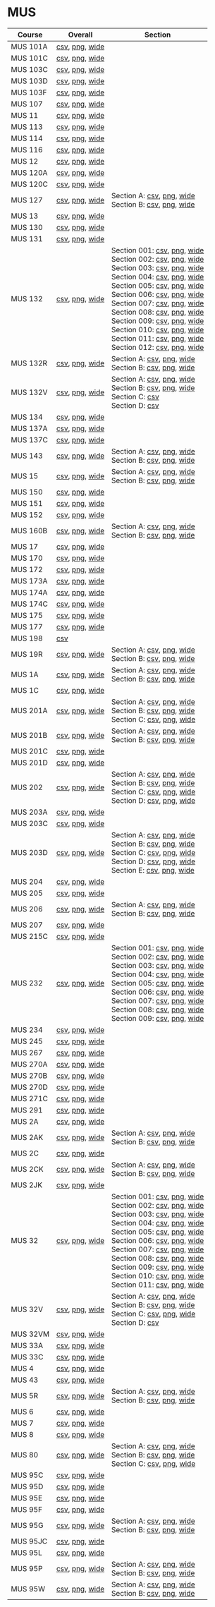 # MUS

| Course | Overall | Section |
| ------ | ------- | ------- |
| MUS 101A | [csv](https://github.com/UCSD-Historical-Enrollment-Data/2024Fall/blob/main/overall/MUS%20101A.csv), [png](https://raw.githubusercontent.com/UCSD-Historical-Enrollment-Data/2024Fall/main/plot_overall/MUS%20101A.png), [wide](https://raw.githubusercontent.com/UCSD-Historical-Enrollment-Data/2024Fall/main/plot_overall_wide/MUS%20101A.png) |  |
| MUS 101C | [csv](https://github.com/UCSD-Historical-Enrollment-Data/2024Fall/blob/main/overall/MUS%20101C.csv), [png](https://raw.githubusercontent.com/UCSD-Historical-Enrollment-Data/2024Fall/main/plot_overall/MUS%20101C.png), [wide](https://raw.githubusercontent.com/UCSD-Historical-Enrollment-Data/2024Fall/main/plot_overall_wide/MUS%20101C.png) |  |
| MUS 103C | [csv](https://github.com/UCSD-Historical-Enrollment-Data/2024Fall/blob/main/overall/MUS%20103C.csv), [png](https://raw.githubusercontent.com/UCSD-Historical-Enrollment-Data/2024Fall/main/plot_overall/MUS%20103C.png), [wide](https://raw.githubusercontent.com/UCSD-Historical-Enrollment-Data/2024Fall/main/plot_overall_wide/MUS%20103C.png) |  |
| MUS 103D | [csv](https://github.com/UCSD-Historical-Enrollment-Data/2024Fall/blob/main/overall/MUS%20103D.csv), [png](https://raw.githubusercontent.com/UCSD-Historical-Enrollment-Data/2024Fall/main/plot_overall/MUS%20103D.png), [wide](https://raw.githubusercontent.com/UCSD-Historical-Enrollment-Data/2024Fall/main/plot_overall_wide/MUS%20103D.png) |  |
| MUS 103F | [csv](https://github.com/UCSD-Historical-Enrollment-Data/2024Fall/blob/main/overall/MUS%20103F.csv), [png](https://raw.githubusercontent.com/UCSD-Historical-Enrollment-Data/2024Fall/main/plot_overall/MUS%20103F.png), [wide](https://raw.githubusercontent.com/UCSD-Historical-Enrollment-Data/2024Fall/main/plot_overall_wide/MUS%20103F.png) |  |
| MUS 107 | [csv](https://github.com/UCSD-Historical-Enrollment-Data/2024Fall/blob/main/overall/MUS%20107.csv), [png](https://raw.githubusercontent.com/UCSD-Historical-Enrollment-Data/2024Fall/main/plot_overall/MUS%20107.png), [wide](https://raw.githubusercontent.com/UCSD-Historical-Enrollment-Data/2024Fall/main/plot_overall_wide/MUS%20107.png) |  |
| MUS 11 | [csv](https://github.com/UCSD-Historical-Enrollment-Data/2024Fall/blob/main/overall/MUS%2011.csv), [png](https://raw.githubusercontent.com/UCSD-Historical-Enrollment-Data/2024Fall/main/plot_overall/MUS%2011.png), [wide](https://raw.githubusercontent.com/UCSD-Historical-Enrollment-Data/2024Fall/main/plot_overall_wide/MUS%2011.png) |  |
| MUS 113 | [csv](https://github.com/UCSD-Historical-Enrollment-Data/2024Fall/blob/main/overall/MUS%20113.csv), [png](https://raw.githubusercontent.com/UCSD-Historical-Enrollment-Data/2024Fall/main/plot_overall/MUS%20113.png), [wide](https://raw.githubusercontent.com/UCSD-Historical-Enrollment-Data/2024Fall/main/plot_overall_wide/MUS%20113.png) |  |
| MUS 114 | [csv](https://github.com/UCSD-Historical-Enrollment-Data/2024Fall/blob/main/overall/MUS%20114.csv), [png](https://raw.githubusercontent.com/UCSD-Historical-Enrollment-Data/2024Fall/main/plot_overall/MUS%20114.png), [wide](https://raw.githubusercontent.com/UCSD-Historical-Enrollment-Data/2024Fall/main/plot_overall_wide/MUS%20114.png) |  |
| MUS 116 | [csv](https://github.com/UCSD-Historical-Enrollment-Data/2024Fall/blob/main/overall/MUS%20116.csv), [png](https://raw.githubusercontent.com/UCSD-Historical-Enrollment-Data/2024Fall/main/plot_overall/MUS%20116.png), [wide](https://raw.githubusercontent.com/UCSD-Historical-Enrollment-Data/2024Fall/main/plot_overall_wide/MUS%20116.png) |  |
| MUS 12 | [csv](https://github.com/UCSD-Historical-Enrollment-Data/2024Fall/blob/main/overall/MUS%2012.csv), [png](https://raw.githubusercontent.com/UCSD-Historical-Enrollment-Data/2024Fall/main/plot_overall/MUS%2012.png), [wide](https://raw.githubusercontent.com/UCSD-Historical-Enrollment-Data/2024Fall/main/plot_overall_wide/MUS%2012.png) |  |
| MUS 120A | [csv](https://github.com/UCSD-Historical-Enrollment-Data/2024Fall/blob/main/overall/MUS%20120A.csv), [png](https://raw.githubusercontent.com/UCSD-Historical-Enrollment-Data/2024Fall/main/plot_overall/MUS%20120A.png), [wide](https://raw.githubusercontent.com/UCSD-Historical-Enrollment-Data/2024Fall/main/plot_overall_wide/MUS%20120A.png) |  |
| MUS 120C | [csv](https://github.com/UCSD-Historical-Enrollment-Data/2024Fall/blob/main/overall/MUS%20120C.csv), [png](https://raw.githubusercontent.com/UCSD-Historical-Enrollment-Data/2024Fall/main/plot_overall/MUS%20120C.png), [wide](https://raw.githubusercontent.com/UCSD-Historical-Enrollment-Data/2024Fall/main/plot_overall_wide/MUS%20120C.png) |  |
| MUS 127 | [csv](https://github.com/UCSD-Historical-Enrollment-Data/2024Fall/blob/main/overall/MUS%20127.csv), [png](https://raw.githubusercontent.com/UCSD-Historical-Enrollment-Data/2024Fall/main/plot_overall/MUS%20127.png), [wide](https://raw.githubusercontent.com/UCSD-Historical-Enrollment-Data/2024Fall/main/plot_overall_wide/MUS%20127.png) | Section A: [csv](https://github.com/UCSD-Historical-Enrollment-Data/2024Fall/blob/main/section/MUS%20127_A.csv), [png](https://raw.githubusercontent.com/UCSD-Historical-Enrollment-Data/2024Fall/main/plot_section/MUS%20127_A.png), [wide](https://raw.githubusercontent.com/UCSD-Historical-Enrollment-Data/2024Fall/main/plot_section_wide/MUS%20127_A.png)<br>Section B: [csv](https://github.com/UCSD-Historical-Enrollment-Data/2024Fall/blob/main/section/MUS%20127_B.csv), [png](https://raw.githubusercontent.com/UCSD-Historical-Enrollment-Data/2024Fall/main/plot_section/MUS%20127_B.png), [wide](https://raw.githubusercontent.com/UCSD-Historical-Enrollment-Data/2024Fall/main/plot_section_wide/MUS%20127_B.png) |
| MUS 13 | [csv](https://github.com/UCSD-Historical-Enrollment-Data/2024Fall/blob/main/overall/MUS%2013.csv), [png](https://raw.githubusercontent.com/UCSD-Historical-Enrollment-Data/2024Fall/main/plot_overall/MUS%2013.png), [wide](https://raw.githubusercontent.com/UCSD-Historical-Enrollment-Data/2024Fall/main/plot_overall_wide/MUS%2013.png) |  |
| MUS 130 | [csv](https://github.com/UCSD-Historical-Enrollment-Data/2024Fall/blob/main/overall/MUS%20130.csv), [png](https://raw.githubusercontent.com/UCSD-Historical-Enrollment-Data/2024Fall/main/plot_overall/MUS%20130.png), [wide](https://raw.githubusercontent.com/UCSD-Historical-Enrollment-Data/2024Fall/main/plot_overall_wide/MUS%20130.png) |  |
| MUS 131 | [csv](https://github.com/UCSD-Historical-Enrollment-Data/2024Fall/blob/main/overall/MUS%20131.csv), [png](https://raw.githubusercontent.com/UCSD-Historical-Enrollment-Data/2024Fall/main/plot_overall/MUS%20131.png), [wide](https://raw.githubusercontent.com/UCSD-Historical-Enrollment-Data/2024Fall/main/plot_overall_wide/MUS%20131.png) |  |
| MUS 132 | [csv](https://github.com/UCSD-Historical-Enrollment-Data/2024Fall/blob/main/overall/MUS%20132.csv), [png](https://raw.githubusercontent.com/UCSD-Historical-Enrollment-Data/2024Fall/main/plot_overall/MUS%20132.png), [wide](https://raw.githubusercontent.com/UCSD-Historical-Enrollment-Data/2024Fall/main/plot_overall_wide/MUS%20132.png) | Section 001: [csv](https://github.com/UCSD-Historical-Enrollment-Data/2024Fall/blob/main/section/MUS%20132_001.csv), [png](https://raw.githubusercontent.com/UCSD-Historical-Enrollment-Data/2024Fall/main/plot_section/MUS%20132_001.png), [wide](https://raw.githubusercontent.com/UCSD-Historical-Enrollment-Data/2024Fall/main/plot_section_wide/MUS%20132_001.png)<br>Section 002: [csv](https://github.com/UCSD-Historical-Enrollment-Data/2024Fall/blob/main/section/MUS%20132_002.csv), [png](https://raw.githubusercontent.com/UCSD-Historical-Enrollment-Data/2024Fall/main/plot_section/MUS%20132_002.png), [wide](https://raw.githubusercontent.com/UCSD-Historical-Enrollment-Data/2024Fall/main/plot_section_wide/MUS%20132_002.png)<br>Section 003: [csv](https://github.com/UCSD-Historical-Enrollment-Data/2024Fall/blob/main/section/MUS%20132_003.csv), [png](https://raw.githubusercontent.com/UCSD-Historical-Enrollment-Data/2024Fall/main/plot_section/MUS%20132_003.png), [wide](https://raw.githubusercontent.com/UCSD-Historical-Enrollment-Data/2024Fall/main/plot_section_wide/MUS%20132_003.png)<br>Section 004: [csv](https://github.com/UCSD-Historical-Enrollment-Data/2024Fall/blob/main/section/MUS%20132_004.csv), [png](https://raw.githubusercontent.com/UCSD-Historical-Enrollment-Data/2024Fall/main/plot_section/MUS%20132_004.png), [wide](https://raw.githubusercontent.com/UCSD-Historical-Enrollment-Data/2024Fall/main/plot_section_wide/MUS%20132_004.png)<br>Section 005: [csv](https://github.com/UCSD-Historical-Enrollment-Data/2024Fall/blob/main/section/MUS%20132_005.csv), [png](https://raw.githubusercontent.com/UCSD-Historical-Enrollment-Data/2024Fall/main/plot_section/MUS%20132_005.png), [wide](https://raw.githubusercontent.com/UCSD-Historical-Enrollment-Data/2024Fall/main/plot_section_wide/MUS%20132_005.png)<br>Section 006: [csv](https://github.com/UCSD-Historical-Enrollment-Data/2024Fall/blob/main/section/MUS%20132_006.csv), [png](https://raw.githubusercontent.com/UCSD-Historical-Enrollment-Data/2024Fall/main/plot_section/MUS%20132_006.png), [wide](https://raw.githubusercontent.com/UCSD-Historical-Enrollment-Data/2024Fall/main/plot_section_wide/MUS%20132_006.png)<br>Section 007: [csv](https://github.com/UCSD-Historical-Enrollment-Data/2024Fall/blob/main/section/MUS%20132_007.csv), [png](https://raw.githubusercontent.com/UCSD-Historical-Enrollment-Data/2024Fall/main/plot_section/MUS%20132_007.png), [wide](https://raw.githubusercontent.com/UCSD-Historical-Enrollment-Data/2024Fall/main/plot_section_wide/MUS%20132_007.png)<br>Section 008: [csv](https://github.com/UCSD-Historical-Enrollment-Data/2024Fall/blob/main/section/MUS%20132_008.csv), [png](https://raw.githubusercontent.com/UCSD-Historical-Enrollment-Data/2024Fall/main/plot_section/MUS%20132_008.png), [wide](https://raw.githubusercontent.com/UCSD-Historical-Enrollment-Data/2024Fall/main/plot_section_wide/MUS%20132_008.png)<br>Section 009: [csv](https://github.com/UCSD-Historical-Enrollment-Data/2024Fall/blob/main/section/MUS%20132_009.csv), [png](https://raw.githubusercontent.com/UCSD-Historical-Enrollment-Data/2024Fall/main/plot_section/MUS%20132_009.png), [wide](https://raw.githubusercontent.com/UCSD-Historical-Enrollment-Data/2024Fall/main/plot_section_wide/MUS%20132_009.png)<br>Section 010: [csv](https://github.com/UCSD-Historical-Enrollment-Data/2024Fall/blob/main/section/MUS%20132_010.csv), [png](https://raw.githubusercontent.com/UCSD-Historical-Enrollment-Data/2024Fall/main/plot_section/MUS%20132_010.png), [wide](https://raw.githubusercontent.com/UCSD-Historical-Enrollment-Data/2024Fall/main/plot_section_wide/MUS%20132_010.png)<br>Section 011: [csv](https://github.com/UCSD-Historical-Enrollment-Data/2024Fall/blob/main/section/MUS%20132_011.csv), [png](https://raw.githubusercontent.com/UCSD-Historical-Enrollment-Data/2024Fall/main/plot_section/MUS%20132_011.png), [wide](https://raw.githubusercontent.com/UCSD-Historical-Enrollment-Data/2024Fall/main/plot_section_wide/MUS%20132_011.png)<br>Section 012: [csv](https://github.com/UCSD-Historical-Enrollment-Data/2024Fall/blob/main/section/MUS%20132_012.csv), [png](https://raw.githubusercontent.com/UCSD-Historical-Enrollment-Data/2024Fall/main/plot_section/MUS%20132_012.png), [wide](https://raw.githubusercontent.com/UCSD-Historical-Enrollment-Data/2024Fall/main/plot_section_wide/MUS%20132_012.png) |
| MUS 132R | [csv](https://github.com/UCSD-Historical-Enrollment-Data/2024Fall/blob/main/overall/MUS%20132R.csv), [png](https://raw.githubusercontent.com/UCSD-Historical-Enrollment-Data/2024Fall/main/plot_overall/MUS%20132R.png), [wide](https://raw.githubusercontent.com/UCSD-Historical-Enrollment-Data/2024Fall/main/plot_overall_wide/MUS%20132R.png) | Section A: [csv](https://github.com/UCSD-Historical-Enrollment-Data/2024Fall/blob/main/section/MUS%20132R_A.csv), [png](https://raw.githubusercontent.com/UCSD-Historical-Enrollment-Data/2024Fall/main/plot_section/MUS%20132R_A.png), [wide](https://raw.githubusercontent.com/UCSD-Historical-Enrollment-Data/2024Fall/main/plot_section_wide/MUS%20132R_A.png)<br>Section B: [csv](https://github.com/UCSD-Historical-Enrollment-Data/2024Fall/blob/main/section/MUS%20132R_B.csv), [png](https://raw.githubusercontent.com/UCSD-Historical-Enrollment-Data/2024Fall/main/plot_section/MUS%20132R_B.png), [wide](https://raw.githubusercontent.com/UCSD-Historical-Enrollment-Data/2024Fall/main/plot_section_wide/MUS%20132R_B.png) |
| MUS 132V | [csv](https://github.com/UCSD-Historical-Enrollment-Data/2024Fall/blob/main/overall/MUS%20132V.csv), [png](https://raw.githubusercontent.com/UCSD-Historical-Enrollment-Data/2024Fall/main/plot_overall/MUS%20132V.png), [wide](https://raw.githubusercontent.com/UCSD-Historical-Enrollment-Data/2024Fall/main/plot_overall_wide/MUS%20132V.png) | Section A: [csv](https://github.com/UCSD-Historical-Enrollment-Data/2024Fall/blob/main/section/MUS%20132V_A.csv), [png](https://raw.githubusercontent.com/UCSD-Historical-Enrollment-Data/2024Fall/main/plot_section/MUS%20132V_A.png), [wide](https://raw.githubusercontent.com/UCSD-Historical-Enrollment-Data/2024Fall/main/plot_section_wide/MUS%20132V_A.png)<br>Section B: [csv](https://github.com/UCSD-Historical-Enrollment-Data/2024Fall/blob/main/section/MUS%20132V_B.csv), [png](https://raw.githubusercontent.com/UCSD-Historical-Enrollment-Data/2024Fall/main/plot_section/MUS%20132V_B.png), [wide](https://raw.githubusercontent.com/UCSD-Historical-Enrollment-Data/2024Fall/main/plot_section_wide/MUS%20132V_B.png)<br>Section C: [csv](https://github.com/UCSD-Historical-Enrollment-Data/2024Fall/blob/main/section/MUS%20132V_C.csv)<br>Section D: [csv](https://github.com/UCSD-Historical-Enrollment-Data/2024Fall/blob/main/section/MUS%20132V_D.csv) |
| MUS 134 | [csv](https://github.com/UCSD-Historical-Enrollment-Data/2024Fall/blob/main/overall/MUS%20134.csv), [png](https://raw.githubusercontent.com/UCSD-Historical-Enrollment-Data/2024Fall/main/plot_overall/MUS%20134.png), [wide](https://raw.githubusercontent.com/UCSD-Historical-Enrollment-Data/2024Fall/main/plot_overall_wide/MUS%20134.png) |  |
| MUS 137A | [csv](https://github.com/UCSD-Historical-Enrollment-Data/2024Fall/blob/main/overall/MUS%20137A.csv), [png](https://raw.githubusercontent.com/UCSD-Historical-Enrollment-Data/2024Fall/main/plot_overall/MUS%20137A.png), [wide](https://raw.githubusercontent.com/UCSD-Historical-Enrollment-Data/2024Fall/main/plot_overall_wide/MUS%20137A.png) |  |
| MUS 137C | [csv](https://github.com/UCSD-Historical-Enrollment-Data/2024Fall/blob/main/overall/MUS%20137C.csv), [png](https://raw.githubusercontent.com/UCSD-Historical-Enrollment-Data/2024Fall/main/plot_overall/MUS%20137C.png), [wide](https://raw.githubusercontent.com/UCSD-Historical-Enrollment-Data/2024Fall/main/plot_overall_wide/MUS%20137C.png) |  |
| MUS 143 | [csv](https://github.com/UCSD-Historical-Enrollment-Data/2024Fall/blob/main/overall/MUS%20143.csv), [png](https://raw.githubusercontent.com/UCSD-Historical-Enrollment-Data/2024Fall/main/plot_overall/MUS%20143.png), [wide](https://raw.githubusercontent.com/UCSD-Historical-Enrollment-Data/2024Fall/main/plot_overall_wide/MUS%20143.png) | Section A: [csv](https://github.com/UCSD-Historical-Enrollment-Data/2024Fall/blob/main/section/MUS%20143_A.csv), [png](https://raw.githubusercontent.com/UCSD-Historical-Enrollment-Data/2024Fall/main/plot_section/MUS%20143_A.png), [wide](https://raw.githubusercontent.com/UCSD-Historical-Enrollment-Data/2024Fall/main/plot_section_wide/MUS%20143_A.png)<br>Section B: [csv](https://github.com/UCSD-Historical-Enrollment-Data/2024Fall/blob/main/section/MUS%20143_B.csv), [png](https://raw.githubusercontent.com/UCSD-Historical-Enrollment-Data/2024Fall/main/plot_section/MUS%20143_B.png), [wide](https://raw.githubusercontent.com/UCSD-Historical-Enrollment-Data/2024Fall/main/plot_section_wide/MUS%20143_B.png) |
| MUS 15 | [csv](https://github.com/UCSD-Historical-Enrollment-Data/2024Fall/blob/main/overall/MUS%2015.csv), [png](https://raw.githubusercontent.com/UCSD-Historical-Enrollment-Data/2024Fall/main/plot_overall/MUS%2015.png), [wide](https://raw.githubusercontent.com/UCSD-Historical-Enrollment-Data/2024Fall/main/plot_overall_wide/MUS%2015.png) | Section A: [csv](https://github.com/UCSD-Historical-Enrollment-Data/2024Fall/blob/main/section/MUS%2015_A.csv), [png](https://raw.githubusercontent.com/UCSD-Historical-Enrollment-Data/2024Fall/main/plot_section/MUS%2015_A.png), [wide](https://raw.githubusercontent.com/UCSD-Historical-Enrollment-Data/2024Fall/main/plot_section_wide/MUS%2015_A.png)<br>Section B: [csv](https://github.com/UCSD-Historical-Enrollment-Data/2024Fall/blob/main/section/MUS%2015_B.csv), [png](https://raw.githubusercontent.com/UCSD-Historical-Enrollment-Data/2024Fall/main/plot_section/MUS%2015_B.png), [wide](https://raw.githubusercontent.com/UCSD-Historical-Enrollment-Data/2024Fall/main/plot_section_wide/MUS%2015_B.png) |
| MUS 150 | [csv](https://github.com/UCSD-Historical-Enrollment-Data/2024Fall/blob/main/overall/MUS%20150.csv), [png](https://raw.githubusercontent.com/UCSD-Historical-Enrollment-Data/2024Fall/main/plot_overall/MUS%20150.png), [wide](https://raw.githubusercontent.com/UCSD-Historical-Enrollment-Data/2024Fall/main/plot_overall_wide/MUS%20150.png) |  |
| MUS 151 | [csv](https://github.com/UCSD-Historical-Enrollment-Data/2024Fall/blob/main/overall/MUS%20151.csv), [png](https://raw.githubusercontent.com/UCSD-Historical-Enrollment-Data/2024Fall/main/plot_overall/MUS%20151.png), [wide](https://raw.githubusercontent.com/UCSD-Historical-Enrollment-Data/2024Fall/main/plot_overall_wide/MUS%20151.png) |  |
| MUS 152 | [csv](https://github.com/UCSD-Historical-Enrollment-Data/2024Fall/blob/main/overall/MUS%20152.csv), [png](https://raw.githubusercontent.com/UCSD-Historical-Enrollment-Data/2024Fall/main/plot_overall/MUS%20152.png), [wide](https://raw.githubusercontent.com/UCSD-Historical-Enrollment-Data/2024Fall/main/plot_overall_wide/MUS%20152.png) |  |
| MUS 160B | [csv](https://github.com/UCSD-Historical-Enrollment-Data/2024Fall/blob/main/overall/MUS%20160B.csv), [png](https://raw.githubusercontent.com/UCSD-Historical-Enrollment-Data/2024Fall/main/plot_overall/MUS%20160B.png), [wide](https://raw.githubusercontent.com/UCSD-Historical-Enrollment-Data/2024Fall/main/plot_overall_wide/MUS%20160B.png) | Section A: [csv](https://github.com/UCSD-Historical-Enrollment-Data/2024Fall/blob/main/section/MUS%20160B_A.csv), [png](https://raw.githubusercontent.com/UCSD-Historical-Enrollment-Data/2024Fall/main/plot_section/MUS%20160B_A.png), [wide](https://raw.githubusercontent.com/UCSD-Historical-Enrollment-Data/2024Fall/main/plot_section_wide/MUS%20160B_A.png)<br>Section B: [csv](https://github.com/UCSD-Historical-Enrollment-Data/2024Fall/blob/main/section/MUS%20160B_B.csv), [png](https://raw.githubusercontent.com/UCSD-Historical-Enrollment-Data/2024Fall/main/plot_section/MUS%20160B_B.png), [wide](https://raw.githubusercontent.com/UCSD-Historical-Enrollment-Data/2024Fall/main/plot_section_wide/MUS%20160B_B.png) |
| MUS 17 | [csv](https://github.com/UCSD-Historical-Enrollment-Data/2024Fall/blob/main/overall/MUS%2017.csv), [png](https://raw.githubusercontent.com/UCSD-Historical-Enrollment-Data/2024Fall/main/plot_overall/MUS%2017.png), [wide](https://raw.githubusercontent.com/UCSD-Historical-Enrollment-Data/2024Fall/main/plot_overall_wide/MUS%2017.png) |  |
| MUS 170 | [csv](https://github.com/UCSD-Historical-Enrollment-Data/2024Fall/blob/main/overall/MUS%20170.csv), [png](https://raw.githubusercontent.com/UCSD-Historical-Enrollment-Data/2024Fall/main/plot_overall/MUS%20170.png), [wide](https://raw.githubusercontent.com/UCSD-Historical-Enrollment-Data/2024Fall/main/plot_overall_wide/MUS%20170.png) |  |
| MUS 172 | [csv](https://github.com/UCSD-Historical-Enrollment-Data/2024Fall/blob/main/overall/MUS%20172.csv), [png](https://raw.githubusercontent.com/UCSD-Historical-Enrollment-Data/2024Fall/main/plot_overall/MUS%20172.png), [wide](https://raw.githubusercontent.com/UCSD-Historical-Enrollment-Data/2024Fall/main/plot_overall_wide/MUS%20172.png) |  |
| MUS 173A | [csv](https://github.com/UCSD-Historical-Enrollment-Data/2024Fall/blob/main/overall/MUS%20173A.csv), [png](https://raw.githubusercontent.com/UCSD-Historical-Enrollment-Data/2024Fall/main/plot_overall/MUS%20173A.png), [wide](https://raw.githubusercontent.com/UCSD-Historical-Enrollment-Data/2024Fall/main/plot_overall_wide/MUS%20173A.png) |  |
| MUS 174A | [csv](https://github.com/UCSD-Historical-Enrollment-Data/2024Fall/blob/main/overall/MUS%20174A.csv), [png](https://raw.githubusercontent.com/UCSD-Historical-Enrollment-Data/2024Fall/main/plot_overall/MUS%20174A.png), [wide](https://raw.githubusercontent.com/UCSD-Historical-Enrollment-Data/2024Fall/main/plot_overall_wide/MUS%20174A.png) |  |
| MUS 174C | [csv](https://github.com/UCSD-Historical-Enrollment-Data/2024Fall/blob/main/overall/MUS%20174C.csv), [png](https://raw.githubusercontent.com/UCSD-Historical-Enrollment-Data/2024Fall/main/plot_overall/MUS%20174C.png), [wide](https://raw.githubusercontent.com/UCSD-Historical-Enrollment-Data/2024Fall/main/plot_overall_wide/MUS%20174C.png) |  |
| MUS 175 | [csv](https://github.com/UCSD-Historical-Enrollment-Data/2024Fall/blob/main/overall/MUS%20175.csv), [png](https://raw.githubusercontent.com/UCSD-Historical-Enrollment-Data/2024Fall/main/plot_overall/MUS%20175.png), [wide](https://raw.githubusercontent.com/UCSD-Historical-Enrollment-Data/2024Fall/main/plot_overall_wide/MUS%20175.png) |  |
| MUS 177 | [csv](https://github.com/UCSD-Historical-Enrollment-Data/2024Fall/blob/main/overall/MUS%20177.csv), [png](https://raw.githubusercontent.com/UCSD-Historical-Enrollment-Data/2024Fall/main/plot_overall/MUS%20177.png), [wide](https://raw.githubusercontent.com/UCSD-Historical-Enrollment-Data/2024Fall/main/plot_overall_wide/MUS%20177.png) |  |
| MUS 198 | [csv](https://github.com/UCSD-Historical-Enrollment-Data/2024Fall/blob/main/overall/MUS%20198.csv) |  |
| MUS 19R | [csv](https://github.com/UCSD-Historical-Enrollment-Data/2024Fall/blob/main/overall/MUS%2019R.csv), [png](https://raw.githubusercontent.com/UCSD-Historical-Enrollment-Data/2024Fall/main/plot_overall/MUS%2019R.png), [wide](https://raw.githubusercontent.com/UCSD-Historical-Enrollment-Data/2024Fall/main/plot_overall_wide/MUS%2019R.png) | Section A: [csv](https://github.com/UCSD-Historical-Enrollment-Data/2024Fall/blob/main/section/MUS%2019R_A.csv), [png](https://raw.githubusercontent.com/UCSD-Historical-Enrollment-Data/2024Fall/main/plot_section/MUS%2019R_A.png), [wide](https://raw.githubusercontent.com/UCSD-Historical-Enrollment-Data/2024Fall/main/plot_section_wide/MUS%2019R_A.png)<br>Section B: [csv](https://github.com/UCSD-Historical-Enrollment-Data/2024Fall/blob/main/section/MUS%2019R_B.csv), [png](https://raw.githubusercontent.com/UCSD-Historical-Enrollment-Data/2024Fall/main/plot_section/MUS%2019R_B.png), [wide](https://raw.githubusercontent.com/UCSD-Historical-Enrollment-Data/2024Fall/main/plot_section_wide/MUS%2019R_B.png) |
| MUS 1A | [csv](https://github.com/UCSD-Historical-Enrollment-Data/2024Fall/blob/main/overall/MUS%201A.csv), [png](https://raw.githubusercontent.com/UCSD-Historical-Enrollment-Data/2024Fall/main/plot_overall/MUS%201A.png), [wide](https://raw.githubusercontent.com/UCSD-Historical-Enrollment-Data/2024Fall/main/plot_overall_wide/MUS%201A.png) | Section A: [csv](https://github.com/UCSD-Historical-Enrollment-Data/2024Fall/blob/main/section/MUS%201A_A.csv), [png](https://raw.githubusercontent.com/UCSD-Historical-Enrollment-Data/2024Fall/main/plot_section/MUS%201A_A.png), [wide](https://raw.githubusercontent.com/UCSD-Historical-Enrollment-Data/2024Fall/main/plot_section_wide/MUS%201A_A.png)<br>Section B: [csv](https://github.com/UCSD-Historical-Enrollment-Data/2024Fall/blob/main/section/MUS%201A_B.csv), [png](https://raw.githubusercontent.com/UCSD-Historical-Enrollment-Data/2024Fall/main/plot_section/MUS%201A_B.png), [wide](https://raw.githubusercontent.com/UCSD-Historical-Enrollment-Data/2024Fall/main/plot_section_wide/MUS%201A_B.png) |
| MUS 1C | [csv](https://github.com/UCSD-Historical-Enrollment-Data/2024Fall/blob/main/overall/MUS%201C.csv), [png](https://raw.githubusercontent.com/UCSD-Historical-Enrollment-Data/2024Fall/main/plot_overall/MUS%201C.png), [wide](https://raw.githubusercontent.com/UCSD-Historical-Enrollment-Data/2024Fall/main/plot_overall_wide/MUS%201C.png) |  |
| MUS 201A | [csv](https://github.com/UCSD-Historical-Enrollment-Data/2024Fall/blob/main/overall/MUS%20201A.csv), [png](https://raw.githubusercontent.com/UCSD-Historical-Enrollment-Data/2024Fall/main/plot_overall/MUS%20201A.png), [wide](https://raw.githubusercontent.com/UCSD-Historical-Enrollment-Data/2024Fall/main/plot_overall_wide/MUS%20201A.png) | Section A: [csv](https://github.com/UCSD-Historical-Enrollment-Data/2024Fall/blob/main/section/MUS%20201A_A.csv), [png](https://raw.githubusercontent.com/UCSD-Historical-Enrollment-Data/2024Fall/main/plot_section/MUS%20201A_A.png), [wide](https://raw.githubusercontent.com/UCSD-Historical-Enrollment-Data/2024Fall/main/plot_section_wide/MUS%20201A_A.png)<br>Section B: [csv](https://github.com/UCSD-Historical-Enrollment-Data/2024Fall/blob/main/section/MUS%20201A_B.csv), [png](https://raw.githubusercontent.com/UCSD-Historical-Enrollment-Data/2024Fall/main/plot_section/MUS%20201A_B.png), [wide](https://raw.githubusercontent.com/UCSD-Historical-Enrollment-Data/2024Fall/main/plot_section_wide/MUS%20201A_B.png)<br>Section C: [csv](https://github.com/UCSD-Historical-Enrollment-Data/2024Fall/blob/main/section/MUS%20201A_C.csv), [png](https://raw.githubusercontent.com/UCSD-Historical-Enrollment-Data/2024Fall/main/plot_section/MUS%20201A_C.png), [wide](https://raw.githubusercontent.com/UCSD-Historical-Enrollment-Data/2024Fall/main/plot_section_wide/MUS%20201A_C.png) |
| MUS 201B | [csv](https://github.com/UCSD-Historical-Enrollment-Data/2024Fall/blob/main/overall/MUS%20201B.csv), [png](https://raw.githubusercontent.com/UCSD-Historical-Enrollment-Data/2024Fall/main/plot_overall/MUS%20201B.png), [wide](https://raw.githubusercontent.com/UCSD-Historical-Enrollment-Data/2024Fall/main/plot_overall_wide/MUS%20201B.png) | Section A: [csv](https://github.com/UCSD-Historical-Enrollment-Data/2024Fall/blob/main/section/MUS%20201B_A.csv), [png](https://raw.githubusercontent.com/UCSD-Historical-Enrollment-Data/2024Fall/main/plot_section/MUS%20201B_A.png), [wide](https://raw.githubusercontent.com/UCSD-Historical-Enrollment-Data/2024Fall/main/plot_section_wide/MUS%20201B_A.png)<br>Section B: [csv](https://github.com/UCSD-Historical-Enrollment-Data/2024Fall/blob/main/section/MUS%20201B_B.csv), [png](https://raw.githubusercontent.com/UCSD-Historical-Enrollment-Data/2024Fall/main/plot_section/MUS%20201B_B.png), [wide](https://raw.githubusercontent.com/UCSD-Historical-Enrollment-Data/2024Fall/main/plot_section_wide/MUS%20201B_B.png) |
| MUS 201C | [csv](https://github.com/UCSD-Historical-Enrollment-Data/2024Fall/blob/main/overall/MUS%20201C.csv), [png](https://raw.githubusercontent.com/UCSD-Historical-Enrollment-Data/2024Fall/main/plot_overall/MUS%20201C.png), [wide](https://raw.githubusercontent.com/UCSD-Historical-Enrollment-Data/2024Fall/main/plot_overall_wide/MUS%20201C.png) |  |
| MUS 201D | [csv](https://github.com/UCSD-Historical-Enrollment-Data/2024Fall/blob/main/overall/MUS%20201D.csv), [png](https://raw.githubusercontent.com/UCSD-Historical-Enrollment-Data/2024Fall/main/plot_overall/MUS%20201D.png), [wide](https://raw.githubusercontent.com/UCSD-Historical-Enrollment-Data/2024Fall/main/plot_overall_wide/MUS%20201D.png) |  |
| MUS 202 | [csv](https://github.com/UCSD-Historical-Enrollment-Data/2024Fall/blob/main/overall/MUS%20202.csv), [png](https://raw.githubusercontent.com/UCSD-Historical-Enrollment-Data/2024Fall/main/plot_overall/MUS%20202.png), [wide](https://raw.githubusercontent.com/UCSD-Historical-Enrollment-Data/2024Fall/main/plot_overall_wide/MUS%20202.png) | Section A: [csv](https://github.com/UCSD-Historical-Enrollment-Data/2024Fall/blob/main/section/MUS%20202_A.csv), [png](https://raw.githubusercontent.com/UCSD-Historical-Enrollment-Data/2024Fall/main/plot_section/MUS%20202_A.png), [wide](https://raw.githubusercontent.com/UCSD-Historical-Enrollment-Data/2024Fall/main/plot_section_wide/MUS%20202_A.png)<br>Section B: [csv](https://github.com/UCSD-Historical-Enrollment-Data/2024Fall/blob/main/section/MUS%20202_B.csv), [png](https://raw.githubusercontent.com/UCSD-Historical-Enrollment-Data/2024Fall/main/plot_section/MUS%20202_B.png), [wide](https://raw.githubusercontent.com/UCSD-Historical-Enrollment-Data/2024Fall/main/plot_section_wide/MUS%20202_B.png)<br>Section C: [csv](https://github.com/UCSD-Historical-Enrollment-Data/2024Fall/blob/main/section/MUS%20202_C.csv), [png](https://raw.githubusercontent.com/UCSD-Historical-Enrollment-Data/2024Fall/main/plot_section/MUS%20202_C.png), [wide](https://raw.githubusercontent.com/UCSD-Historical-Enrollment-Data/2024Fall/main/plot_section_wide/MUS%20202_C.png)<br>Section D: [csv](https://github.com/UCSD-Historical-Enrollment-Data/2024Fall/blob/main/section/MUS%20202_D.csv), [png](https://raw.githubusercontent.com/UCSD-Historical-Enrollment-Data/2024Fall/main/plot_section/MUS%20202_D.png), [wide](https://raw.githubusercontent.com/UCSD-Historical-Enrollment-Data/2024Fall/main/plot_section_wide/MUS%20202_D.png) |
| MUS 203A | [csv](https://github.com/UCSD-Historical-Enrollment-Data/2024Fall/blob/main/overall/MUS%20203A.csv), [png](https://raw.githubusercontent.com/UCSD-Historical-Enrollment-Data/2024Fall/main/plot_overall/MUS%20203A.png), [wide](https://raw.githubusercontent.com/UCSD-Historical-Enrollment-Data/2024Fall/main/plot_overall_wide/MUS%20203A.png) |  |
| MUS 203C | [csv](https://github.com/UCSD-Historical-Enrollment-Data/2024Fall/blob/main/overall/MUS%20203C.csv), [png](https://raw.githubusercontent.com/UCSD-Historical-Enrollment-Data/2024Fall/main/plot_overall/MUS%20203C.png), [wide](https://raw.githubusercontent.com/UCSD-Historical-Enrollment-Data/2024Fall/main/plot_overall_wide/MUS%20203C.png) |  |
| MUS 203D | [csv](https://github.com/UCSD-Historical-Enrollment-Data/2024Fall/blob/main/overall/MUS%20203D.csv), [png](https://raw.githubusercontent.com/UCSD-Historical-Enrollment-Data/2024Fall/main/plot_overall/MUS%20203D.png), [wide](https://raw.githubusercontent.com/UCSD-Historical-Enrollment-Data/2024Fall/main/plot_overall_wide/MUS%20203D.png) | Section A: [csv](https://github.com/UCSD-Historical-Enrollment-Data/2024Fall/blob/main/section/MUS%20203D_A.csv), [png](https://raw.githubusercontent.com/UCSD-Historical-Enrollment-Data/2024Fall/main/plot_section/MUS%20203D_A.png), [wide](https://raw.githubusercontent.com/UCSD-Historical-Enrollment-Data/2024Fall/main/plot_section_wide/MUS%20203D_A.png)<br>Section B: [csv](https://github.com/UCSD-Historical-Enrollment-Data/2024Fall/blob/main/section/MUS%20203D_B.csv), [png](https://raw.githubusercontent.com/UCSD-Historical-Enrollment-Data/2024Fall/main/plot_section/MUS%20203D_B.png), [wide](https://raw.githubusercontent.com/UCSD-Historical-Enrollment-Data/2024Fall/main/plot_section_wide/MUS%20203D_B.png)<br>Section C: [csv](https://github.com/UCSD-Historical-Enrollment-Data/2024Fall/blob/main/section/MUS%20203D_C.csv), [png](https://raw.githubusercontent.com/UCSD-Historical-Enrollment-Data/2024Fall/main/plot_section/MUS%20203D_C.png), [wide](https://raw.githubusercontent.com/UCSD-Historical-Enrollment-Data/2024Fall/main/plot_section_wide/MUS%20203D_C.png)<br>Section D: [csv](https://github.com/UCSD-Historical-Enrollment-Data/2024Fall/blob/main/section/MUS%20203D_D.csv), [png](https://raw.githubusercontent.com/UCSD-Historical-Enrollment-Data/2024Fall/main/plot_section/MUS%20203D_D.png), [wide](https://raw.githubusercontent.com/UCSD-Historical-Enrollment-Data/2024Fall/main/plot_section_wide/MUS%20203D_D.png)<br>Section E: [csv](https://github.com/UCSD-Historical-Enrollment-Data/2024Fall/blob/main/section/MUS%20203D_E.csv), [png](https://raw.githubusercontent.com/UCSD-Historical-Enrollment-Data/2024Fall/main/plot_section/MUS%20203D_E.png), [wide](https://raw.githubusercontent.com/UCSD-Historical-Enrollment-Data/2024Fall/main/plot_section_wide/MUS%20203D_E.png) |
| MUS 204 | [csv](https://github.com/UCSD-Historical-Enrollment-Data/2024Fall/blob/main/overall/MUS%20204.csv), [png](https://raw.githubusercontent.com/UCSD-Historical-Enrollment-Data/2024Fall/main/plot_overall/MUS%20204.png), [wide](https://raw.githubusercontent.com/UCSD-Historical-Enrollment-Data/2024Fall/main/plot_overall_wide/MUS%20204.png) |  |
| MUS 205 | [csv](https://github.com/UCSD-Historical-Enrollment-Data/2024Fall/blob/main/overall/MUS%20205.csv), [png](https://raw.githubusercontent.com/UCSD-Historical-Enrollment-Data/2024Fall/main/plot_overall/MUS%20205.png), [wide](https://raw.githubusercontent.com/UCSD-Historical-Enrollment-Data/2024Fall/main/plot_overall_wide/MUS%20205.png) |  |
| MUS 206 | [csv](https://github.com/UCSD-Historical-Enrollment-Data/2024Fall/blob/main/overall/MUS%20206.csv), [png](https://raw.githubusercontent.com/UCSD-Historical-Enrollment-Data/2024Fall/main/plot_overall/MUS%20206.png), [wide](https://raw.githubusercontent.com/UCSD-Historical-Enrollment-Data/2024Fall/main/plot_overall_wide/MUS%20206.png) | Section A: [csv](https://github.com/UCSD-Historical-Enrollment-Data/2024Fall/blob/main/section/MUS%20206_A.csv), [png](https://raw.githubusercontent.com/UCSD-Historical-Enrollment-Data/2024Fall/main/plot_section/MUS%20206_A.png), [wide](https://raw.githubusercontent.com/UCSD-Historical-Enrollment-Data/2024Fall/main/plot_section_wide/MUS%20206_A.png)<br>Section B: [csv](https://github.com/UCSD-Historical-Enrollment-Data/2024Fall/blob/main/section/MUS%20206_B.csv), [png](https://raw.githubusercontent.com/UCSD-Historical-Enrollment-Data/2024Fall/main/plot_section/MUS%20206_B.png), [wide](https://raw.githubusercontent.com/UCSD-Historical-Enrollment-Data/2024Fall/main/plot_section_wide/MUS%20206_B.png) |
| MUS 207 | [csv](https://github.com/UCSD-Historical-Enrollment-Data/2024Fall/blob/main/overall/MUS%20207.csv), [png](https://raw.githubusercontent.com/UCSD-Historical-Enrollment-Data/2024Fall/main/plot_overall/MUS%20207.png), [wide](https://raw.githubusercontent.com/UCSD-Historical-Enrollment-Data/2024Fall/main/plot_overall_wide/MUS%20207.png) |  |
| MUS 215C | [csv](https://github.com/UCSD-Historical-Enrollment-Data/2024Fall/blob/main/overall/MUS%20215C.csv), [png](https://raw.githubusercontent.com/UCSD-Historical-Enrollment-Data/2024Fall/main/plot_overall/MUS%20215C.png), [wide](https://raw.githubusercontent.com/UCSD-Historical-Enrollment-Data/2024Fall/main/plot_overall_wide/MUS%20215C.png) |  |
| MUS 232 | [csv](https://github.com/UCSD-Historical-Enrollment-Data/2024Fall/blob/main/overall/MUS%20232.csv), [png](https://raw.githubusercontent.com/UCSD-Historical-Enrollment-Data/2024Fall/main/plot_overall/MUS%20232.png), [wide](https://raw.githubusercontent.com/UCSD-Historical-Enrollment-Data/2024Fall/main/plot_overall_wide/MUS%20232.png) | Section 001: [csv](https://github.com/UCSD-Historical-Enrollment-Data/2024Fall/blob/main/section/MUS%20232_001.csv), [png](https://raw.githubusercontent.com/UCSD-Historical-Enrollment-Data/2024Fall/main/plot_section/MUS%20232_001.png), [wide](https://raw.githubusercontent.com/UCSD-Historical-Enrollment-Data/2024Fall/main/plot_section_wide/MUS%20232_001.png)<br>Section 002: [csv](https://github.com/UCSD-Historical-Enrollment-Data/2024Fall/blob/main/section/MUS%20232_002.csv), [png](https://raw.githubusercontent.com/UCSD-Historical-Enrollment-Data/2024Fall/main/plot_section/MUS%20232_002.png), [wide](https://raw.githubusercontent.com/UCSD-Historical-Enrollment-Data/2024Fall/main/plot_section_wide/MUS%20232_002.png)<br>Section 003: [csv](https://github.com/UCSD-Historical-Enrollment-Data/2024Fall/blob/main/section/MUS%20232_003.csv), [png](https://raw.githubusercontent.com/UCSD-Historical-Enrollment-Data/2024Fall/main/plot_section/MUS%20232_003.png), [wide](https://raw.githubusercontent.com/UCSD-Historical-Enrollment-Data/2024Fall/main/plot_section_wide/MUS%20232_003.png)<br>Section 004: [csv](https://github.com/UCSD-Historical-Enrollment-Data/2024Fall/blob/main/section/MUS%20232_004.csv), [png](https://raw.githubusercontent.com/UCSD-Historical-Enrollment-Data/2024Fall/main/plot_section/MUS%20232_004.png), [wide](https://raw.githubusercontent.com/UCSD-Historical-Enrollment-Data/2024Fall/main/plot_section_wide/MUS%20232_004.png)<br>Section 005: [csv](https://github.com/UCSD-Historical-Enrollment-Data/2024Fall/blob/main/section/MUS%20232_005.csv), [png](https://raw.githubusercontent.com/UCSD-Historical-Enrollment-Data/2024Fall/main/plot_section/MUS%20232_005.png), [wide](https://raw.githubusercontent.com/UCSD-Historical-Enrollment-Data/2024Fall/main/plot_section_wide/MUS%20232_005.png)<br>Section 006: [csv](https://github.com/UCSD-Historical-Enrollment-Data/2024Fall/blob/main/section/MUS%20232_006.csv), [png](https://raw.githubusercontent.com/UCSD-Historical-Enrollment-Data/2024Fall/main/plot_section/MUS%20232_006.png), [wide](https://raw.githubusercontent.com/UCSD-Historical-Enrollment-Data/2024Fall/main/plot_section_wide/MUS%20232_006.png)<br>Section 007: [csv](https://github.com/UCSD-Historical-Enrollment-Data/2024Fall/blob/main/section/MUS%20232_007.csv), [png](https://raw.githubusercontent.com/UCSD-Historical-Enrollment-Data/2024Fall/main/plot_section/MUS%20232_007.png), [wide](https://raw.githubusercontent.com/UCSD-Historical-Enrollment-Data/2024Fall/main/plot_section_wide/MUS%20232_007.png)<br>Section 008: [csv](https://github.com/UCSD-Historical-Enrollment-Data/2024Fall/blob/main/section/MUS%20232_008.csv), [png](https://raw.githubusercontent.com/UCSD-Historical-Enrollment-Data/2024Fall/main/plot_section/MUS%20232_008.png), [wide](https://raw.githubusercontent.com/UCSD-Historical-Enrollment-Data/2024Fall/main/plot_section_wide/MUS%20232_008.png)<br>Section 009: [csv](https://github.com/UCSD-Historical-Enrollment-Data/2024Fall/blob/main/section/MUS%20232_009.csv), [png](https://raw.githubusercontent.com/UCSD-Historical-Enrollment-Data/2024Fall/main/plot_section/MUS%20232_009.png), [wide](https://raw.githubusercontent.com/UCSD-Historical-Enrollment-Data/2024Fall/main/plot_section_wide/MUS%20232_009.png) |
| MUS 234 | [csv](https://github.com/UCSD-Historical-Enrollment-Data/2024Fall/blob/main/overall/MUS%20234.csv), [png](https://raw.githubusercontent.com/UCSD-Historical-Enrollment-Data/2024Fall/main/plot_overall/MUS%20234.png), [wide](https://raw.githubusercontent.com/UCSD-Historical-Enrollment-Data/2024Fall/main/plot_overall_wide/MUS%20234.png) |  |
| MUS 245 | [csv](https://github.com/UCSD-Historical-Enrollment-Data/2024Fall/blob/main/overall/MUS%20245.csv), [png](https://raw.githubusercontent.com/UCSD-Historical-Enrollment-Data/2024Fall/main/plot_overall/MUS%20245.png), [wide](https://raw.githubusercontent.com/UCSD-Historical-Enrollment-Data/2024Fall/main/plot_overall_wide/MUS%20245.png) |  |
| MUS 267 | [csv](https://github.com/UCSD-Historical-Enrollment-Data/2024Fall/blob/main/overall/MUS%20267.csv), [png](https://raw.githubusercontent.com/UCSD-Historical-Enrollment-Data/2024Fall/main/plot_overall/MUS%20267.png), [wide](https://raw.githubusercontent.com/UCSD-Historical-Enrollment-Data/2024Fall/main/plot_overall_wide/MUS%20267.png) |  |
| MUS 270A | [csv](https://github.com/UCSD-Historical-Enrollment-Data/2024Fall/blob/main/overall/MUS%20270A.csv), [png](https://raw.githubusercontent.com/UCSD-Historical-Enrollment-Data/2024Fall/main/plot_overall/MUS%20270A.png), [wide](https://raw.githubusercontent.com/UCSD-Historical-Enrollment-Data/2024Fall/main/plot_overall_wide/MUS%20270A.png) |  |
| MUS 270B | [csv](https://github.com/UCSD-Historical-Enrollment-Data/2024Fall/blob/main/overall/MUS%20270B.csv), [png](https://raw.githubusercontent.com/UCSD-Historical-Enrollment-Data/2024Fall/main/plot_overall/MUS%20270B.png), [wide](https://raw.githubusercontent.com/UCSD-Historical-Enrollment-Data/2024Fall/main/plot_overall_wide/MUS%20270B.png) |  |
| MUS 270D | [csv](https://github.com/UCSD-Historical-Enrollment-Data/2024Fall/blob/main/overall/MUS%20270D.csv), [png](https://raw.githubusercontent.com/UCSD-Historical-Enrollment-Data/2024Fall/main/plot_overall/MUS%20270D.png), [wide](https://raw.githubusercontent.com/UCSD-Historical-Enrollment-Data/2024Fall/main/plot_overall_wide/MUS%20270D.png) |  |
| MUS 271C | [csv](https://github.com/UCSD-Historical-Enrollment-Data/2024Fall/blob/main/overall/MUS%20271C.csv), [png](https://raw.githubusercontent.com/UCSD-Historical-Enrollment-Data/2024Fall/main/plot_overall/MUS%20271C.png), [wide](https://raw.githubusercontent.com/UCSD-Historical-Enrollment-Data/2024Fall/main/plot_overall_wide/MUS%20271C.png) |  |
| MUS 291 | [csv](https://github.com/UCSD-Historical-Enrollment-Data/2024Fall/blob/main/overall/MUS%20291.csv), [png](https://raw.githubusercontent.com/UCSD-Historical-Enrollment-Data/2024Fall/main/plot_overall/MUS%20291.png), [wide](https://raw.githubusercontent.com/UCSD-Historical-Enrollment-Data/2024Fall/main/plot_overall_wide/MUS%20291.png) |  |
| MUS 2A | [csv](https://github.com/UCSD-Historical-Enrollment-Data/2024Fall/blob/main/overall/MUS%202A.csv), [png](https://raw.githubusercontent.com/UCSD-Historical-Enrollment-Data/2024Fall/main/plot_overall/MUS%202A.png), [wide](https://raw.githubusercontent.com/UCSD-Historical-Enrollment-Data/2024Fall/main/plot_overall_wide/MUS%202A.png) |  |
| MUS 2AK | [csv](https://github.com/UCSD-Historical-Enrollment-Data/2024Fall/blob/main/overall/MUS%202AK.csv), [png](https://raw.githubusercontent.com/UCSD-Historical-Enrollment-Data/2024Fall/main/plot_overall/MUS%202AK.png), [wide](https://raw.githubusercontent.com/UCSD-Historical-Enrollment-Data/2024Fall/main/plot_overall_wide/MUS%202AK.png) | Section A: [csv](https://github.com/UCSD-Historical-Enrollment-Data/2024Fall/blob/main/section/MUS%202AK_A.csv), [png](https://raw.githubusercontent.com/UCSD-Historical-Enrollment-Data/2024Fall/main/plot_section/MUS%202AK_A.png), [wide](https://raw.githubusercontent.com/UCSD-Historical-Enrollment-Data/2024Fall/main/plot_section_wide/MUS%202AK_A.png)<br>Section B: [csv](https://github.com/UCSD-Historical-Enrollment-Data/2024Fall/blob/main/section/MUS%202AK_B.csv), [png](https://raw.githubusercontent.com/UCSD-Historical-Enrollment-Data/2024Fall/main/plot_section/MUS%202AK_B.png), [wide](https://raw.githubusercontent.com/UCSD-Historical-Enrollment-Data/2024Fall/main/plot_section_wide/MUS%202AK_B.png) |
| MUS 2C | [csv](https://github.com/UCSD-Historical-Enrollment-Data/2024Fall/blob/main/overall/MUS%202C.csv), [png](https://raw.githubusercontent.com/UCSD-Historical-Enrollment-Data/2024Fall/main/plot_overall/MUS%202C.png), [wide](https://raw.githubusercontent.com/UCSD-Historical-Enrollment-Data/2024Fall/main/plot_overall_wide/MUS%202C.png) |  |
| MUS 2CK | [csv](https://github.com/UCSD-Historical-Enrollment-Data/2024Fall/blob/main/overall/MUS%202CK.csv), [png](https://raw.githubusercontent.com/UCSD-Historical-Enrollment-Data/2024Fall/main/plot_overall/MUS%202CK.png), [wide](https://raw.githubusercontent.com/UCSD-Historical-Enrollment-Data/2024Fall/main/plot_overall_wide/MUS%202CK.png) | Section A: [csv](https://github.com/UCSD-Historical-Enrollment-Data/2024Fall/blob/main/section/MUS%202CK_A.csv), [png](https://raw.githubusercontent.com/UCSD-Historical-Enrollment-Data/2024Fall/main/plot_section/MUS%202CK_A.png), [wide](https://raw.githubusercontent.com/UCSD-Historical-Enrollment-Data/2024Fall/main/plot_section_wide/MUS%202CK_A.png)<br>Section B: [csv](https://github.com/UCSD-Historical-Enrollment-Data/2024Fall/blob/main/section/MUS%202CK_B.csv), [png](https://raw.githubusercontent.com/UCSD-Historical-Enrollment-Data/2024Fall/main/plot_section/MUS%202CK_B.png), [wide](https://raw.githubusercontent.com/UCSD-Historical-Enrollment-Data/2024Fall/main/plot_section_wide/MUS%202CK_B.png) |
| MUS 2JK | [csv](https://github.com/UCSD-Historical-Enrollment-Data/2024Fall/blob/main/overall/MUS%202JK.csv), [png](https://raw.githubusercontent.com/UCSD-Historical-Enrollment-Data/2024Fall/main/plot_overall/MUS%202JK.png), [wide](https://raw.githubusercontent.com/UCSD-Historical-Enrollment-Data/2024Fall/main/plot_overall_wide/MUS%202JK.png) |  |
| MUS 32 | [csv](https://github.com/UCSD-Historical-Enrollment-Data/2024Fall/blob/main/overall/MUS%2032.csv), [png](https://raw.githubusercontent.com/UCSD-Historical-Enrollment-Data/2024Fall/main/plot_overall/MUS%2032.png), [wide](https://raw.githubusercontent.com/UCSD-Historical-Enrollment-Data/2024Fall/main/plot_overall_wide/MUS%2032.png) | Section 001: [csv](https://github.com/UCSD-Historical-Enrollment-Data/2024Fall/blob/main/section/MUS%2032_001.csv), [png](https://raw.githubusercontent.com/UCSD-Historical-Enrollment-Data/2024Fall/main/plot_section/MUS%2032_001.png), [wide](https://raw.githubusercontent.com/UCSD-Historical-Enrollment-Data/2024Fall/main/plot_section_wide/MUS%2032_001.png)<br>Section 002: [csv](https://github.com/UCSD-Historical-Enrollment-Data/2024Fall/blob/main/section/MUS%2032_002.csv), [png](https://raw.githubusercontent.com/UCSD-Historical-Enrollment-Data/2024Fall/main/plot_section/MUS%2032_002.png), [wide](https://raw.githubusercontent.com/UCSD-Historical-Enrollment-Data/2024Fall/main/plot_section_wide/MUS%2032_002.png)<br>Section 003: [csv](https://github.com/UCSD-Historical-Enrollment-Data/2024Fall/blob/main/section/MUS%2032_003.csv), [png](https://raw.githubusercontent.com/UCSD-Historical-Enrollment-Data/2024Fall/main/plot_section/MUS%2032_003.png), [wide](https://raw.githubusercontent.com/UCSD-Historical-Enrollment-Data/2024Fall/main/plot_section_wide/MUS%2032_003.png)<br>Section 004: [csv](https://github.com/UCSD-Historical-Enrollment-Data/2024Fall/blob/main/section/MUS%2032_004.csv), [png](https://raw.githubusercontent.com/UCSD-Historical-Enrollment-Data/2024Fall/main/plot_section/MUS%2032_004.png), [wide](https://raw.githubusercontent.com/UCSD-Historical-Enrollment-Data/2024Fall/main/plot_section_wide/MUS%2032_004.png)<br>Section 005: [csv](https://github.com/UCSD-Historical-Enrollment-Data/2024Fall/blob/main/section/MUS%2032_005.csv), [png](https://raw.githubusercontent.com/UCSD-Historical-Enrollment-Data/2024Fall/main/plot_section/MUS%2032_005.png), [wide](https://raw.githubusercontent.com/UCSD-Historical-Enrollment-Data/2024Fall/main/plot_section_wide/MUS%2032_005.png)<br>Section 006: [csv](https://github.com/UCSD-Historical-Enrollment-Data/2024Fall/blob/main/section/MUS%2032_006.csv), [png](https://raw.githubusercontent.com/UCSD-Historical-Enrollment-Data/2024Fall/main/plot_section/MUS%2032_006.png), [wide](https://raw.githubusercontent.com/UCSD-Historical-Enrollment-Data/2024Fall/main/plot_section_wide/MUS%2032_006.png)<br>Section 007: [csv](https://github.com/UCSD-Historical-Enrollment-Data/2024Fall/blob/main/section/MUS%2032_007.csv), [png](https://raw.githubusercontent.com/UCSD-Historical-Enrollment-Data/2024Fall/main/plot_section/MUS%2032_007.png), [wide](https://raw.githubusercontent.com/UCSD-Historical-Enrollment-Data/2024Fall/main/plot_section_wide/MUS%2032_007.png)<br>Section 008: [csv](https://github.com/UCSD-Historical-Enrollment-Data/2024Fall/blob/main/section/MUS%2032_008.csv), [png](https://raw.githubusercontent.com/UCSD-Historical-Enrollment-Data/2024Fall/main/plot_section/MUS%2032_008.png), [wide](https://raw.githubusercontent.com/UCSD-Historical-Enrollment-Data/2024Fall/main/plot_section_wide/MUS%2032_008.png)<br>Section 009: [csv](https://github.com/UCSD-Historical-Enrollment-Data/2024Fall/blob/main/section/MUS%2032_009.csv), [png](https://raw.githubusercontent.com/UCSD-Historical-Enrollment-Data/2024Fall/main/plot_section/MUS%2032_009.png), [wide](https://raw.githubusercontent.com/UCSD-Historical-Enrollment-Data/2024Fall/main/plot_section_wide/MUS%2032_009.png)<br>Section 010: [csv](https://github.com/UCSD-Historical-Enrollment-Data/2024Fall/blob/main/section/MUS%2032_010.csv), [png](https://raw.githubusercontent.com/UCSD-Historical-Enrollment-Data/2024Fall/main/plot_section/MUS%2032_010.png), [wide](https://raw.githubusercontent.com/UCSD-Historical-Enrollment-Data/2024Fall/main/plot_section_wide/MUS%2032_010.png)<br>Section 011: [csv](https://github.com/UCSD-Historical-Enrollment-Data/2024Fall/blob/main/section/MUS%2032_011.csv), [png](https://raw.githubusercontent.com/UCSD-Historical-Enrollment-Data/2024Fall/main/plot_section/MUS%2032_011.png), [wide](https://raw.githubusercontent.com/UCSD-Historical-Enrollment-Data/2024Fall/main/plot_section_wide/MUS%2032_011.png) |
| MUS 32V | [csv](https://github.com/UCSD-Historical-Enrollment-Data/2024Fall/blob/main/overall/MUS%2032V.csv), [png](https://raw.githubusercontent.com/UCSD-Historical-Enrollment-Data/2024Fall/main/plot_overall/MUS%2032V.png), [wide](https://raw.githubusercontent.com/UCSD-Historical-Enrollment-Data/2024Fall/main/plot_overall_wide/MUS%2032V.png) | Section A: [csv](https://github.com/UCSD-Historical-Enrollment-Data/2024Fall/blob/main/section/MUS%2032V_A.csv), [png](https://raw.githubusercontent.com/UCSD-Historical-Enrollment-Data/2024Fall/main/plot_section/MUS%2032V_A.png), [wide](https://raw.githubusercontent.com/UCSD-Historical-Enrollment-Data/2024Fall/main/plot_section_wide/MUS%2032V_A.png)<br>Section B: [csv](https://github.com/UCSD-Historical-Enrollment-Data/2024Fall/blob/main/section/MUS%2032V_B.csv), [png](https://raw.githubusercontent.com/UCSD-Historical-Enrollment-Data/2024Fall/main/plot_section/MUS%2032V_B.png), [wide](https://raw.githubusercontent.com/UCSD-Historical-Enrollment-Data/2024Fall/main/plot_section_wide/MUS%2032V_B.png)<br>Section C: [csv](https://github.com/UCSD-Historical-Enrollment-Data/2024Fall/blob/main/section/MUS%2032V_C.csv), [png](https://raw.githubusercontent.com/UCSD-Historical-Enrollment-Data/2024Fall/main/plot_section/MUS%2032V_C.png), [wide](https://raw.githubusercontent.com/UCSD-Historical-Enrollment-Data/2024Fall/main/plot_section_wide/MUS%2032V_C.png)<br>Section D: [csv](https://github.com/UCSD-Historical-Enrollment-Data/2024Fall/blob/main/section/MUS%2032V_D.csv) |
| MUS 32VM | [csv](https://github.com/UCSD-Historical-Enrollment-Data/2024Fall/blob/main/overall/MUS%2032VM.csv), [png](https://raw.githubusercontent.com/UCSD-Historical-Enrollment-Data/2024Fall/main/plot_overall/MUS%2032VM.png), [wide](https://raw.githubusercontent.com/UCSD-Historical-Enrollment-Data/2024Fall/main/plot_overall_wide/MUS%2032VM.png) |  |
| MUS 33A | [csv](https://github.com/UCSD-Historical-Enrollment-Data/2024Fall/blob/main/overall/MUS%2033A.csv), [png](https://raw.githubusercontent.com/UCSD-Historical-Enrollment-Data/2024Fall/main/plot_overall/MUS%2033A.png), [wide](https://raw.githubusercontent.com/UCSD-Historical-Enrollment-Data/2024Fall/main/plot_overall_wide/MUS%2033A.png) |  |
| MUS 33C | [csv](https://github.com/UCSD-Historical-Enrollment-Data/2024Fall/blob/main/overall/MUS%2033C.csv), [png](https://raw.githubusercontent.com/UCSD-Historical-Enrollment-Data/2024Fall/main/plot_overall/MUS%2033C.png), [wide](https://raw.githubusercontent.com/UCSD-Historical-Enrollment-Data/2024Fall/main/plot_overall_wide/MUS%2033C.png) |  |
| MUS 4 | [csv](https://github.com/UCSD-Historical-Enrollment-Data/2024Fall/blob/main/overall/MUS%204.csv), [png](https://raw.githubusercontent.com/UCSD-Historical-Enrollment-Data/2024Fall/main/plot_overall/MUS%204.png), [wide](https://raw.githubusercontent.com/UCSD-Historical-Enrollment-Data/2024Fall/main/plot_overall_wide/MUS%204.png) |  |
| MUS 43 | [csv](https://github.com/UCSD-Historical-Enrollment-Data/2024Fall/blob/main/overall/MUS%2043.csv), [png](https://raw.githubusercontent.com/UCSD-Historical-Enrollment-Data/2024Fall/main/plot_overall/MUS%2043.png), [wide](https://raw.githubusercontent.com/UCSD-Historical-Enrollment-Data/2024Fall/main/plot_overall_wide/MUS%2043.png) |  |
| MUS 5R | [csv](https://github.com/UCSD-Historical-Enrollment-Data/2024Fall/blob/main/overall/MUS%205R.csv), [png](https://raw.githubusercontent.com/UCSD-Historical-Enrollment-Data/2024Fall/main/plot_overall/MUS%205R.png), [wide](https://raw.githubusercontent.com/UCSD-Historical-Enrollment-Data/2024Fall/main/plot_overall_wide/MUS%205R.png) | Section A: [csv](https://github.com/UCSD-Historical-Enrollment-Data/2024Fall/blob/main/section/MUS%205R_A.csv), [png](https://raw.githubusercontent.com/UCSD-Historical-Enrollment-Data/2024Fall/main/plot_section/MUS%205R_A.png), [wide](https://raw.githubusercontent.com/UCSD-Historical-Enrollment-Data/2024Fall/main/plot_section_wide/MUS%205R_A.png)<br>Section B: [csv](https://github.com/UCSD-Historical-Enrollment-Data/2024Fall/blob/main/section/MUS%205R_B.csv), [png](https://raw.githubusercontent.com/UCSD-Historical-Enrollment-Data/2024Fall/main/plot_section/MUS%205R_B.png), [wide](https://raw.githubusercontent.com/UCSD-Historical-Enrollment-Data/2024Fall/main/plot_section_wide/MUS%205R_B.png) |
| MUS 6 | [csv](https://github.com/UCSD-Historical-Enrollment-Data/2024Fall/blob/main/overall/MUS%206.csv), [png](https://raw.githubusercontent.com/UCSD-Historical-Enrollment-Data/2024Fall/main/plot_overall/MUS%206.png), [wide](https://raw.githubusercontent.com/UCSD-Historical-Enrollment-Data/2024Fall/main/plot_overall_wide/MUS%206.png) |  |
| MUS 7 | [csv](https://github.com/UCSD-Historical-Enrollment-Data/2024Fall/blob/main/overall/MUS%207.csv), [png](https://raw.githubusercontent.com/UCSD-Historical-Enrollment-Data/2024Fall/main/plot_overall/MUS%207.png), [wide](https://raw.githubusercontent.com/UCSD-Historical-Enrollment-Data/2024Fall/main/plot_overall_wide/MUS%207.png) |  |
| MUS 8 | [csv](https://github.com/UCSD-Historical-Enrollment-Data/2024Fall/blob/main/overall/MUS%208.csv), [png](https://raw.githubusercontent.com/UCSD-Historical-Enrollment-Data/2024Fall/main/plot_overall/MUS%208.png), [wide](https://raw.githubusercontent.com/UCSD-Historical-Enrollment-Data/2024Fall/main/plot_overall_wide/MUS%208.png) |  |
| MUS 80 | [csv](https://github.com/UCSD-Historical-Enrollment-Data/2024Fall/blob/main/overall/MUS%2080.csv), [png](https://raw.githubusercontent.com/UCSD-Historical-Enrollment-Data/2024Fall/main/plot_overall/MUS%2080.png), [wide](https://raw.githubusercontent.com/UCSD-Historical-Enrollment-Data/2024Fall/main/plot_overall_wide/MUS%2080.png) | Section A: [csv](https://github.com/UCSD-Historical-Enrollment-Data/2024Fall/blob/main/section/MUS%2080_A.csv), [png](https://raw.githubusercontent.com/UCSD-Historical-Enrollment-Data/2024Fall/main/plot_section/MUS%2080_A.png), [wide](https://raw.githubusercontent.com/UCSD-Historical-Enrollment-Data/2024Fall/main/plot_section_wide/MUS%2080_A.png)<br>Section B: [csv](https://github.com/UCSD-Historical-Enrollment-Data/2024Fall/blob/main/section/MUS%2080_B.csv), [png](https://raw.githubusercontent.com/UCSD-Historical-Enrollment-Data/2024Fall/main/plot_section/MUS%2080_B.png), [wide](https://raw.githubusercontent.com/UCSD-Historical-Enrollment-Data/2024Fall/main/plot_section_wide/MUS%2080_B.png)<br>Section C: [csv](https://github.com/UCSD-Historical-Enrollment-Data/2024Fall/blob/main/section/MUS%2080_C.csv), [png](https://raw.githubusercontent.com/UCSD-Historical-Enrollment-Data/2024Fall/main/plot_section/MUS%2080_C.png), [wide](https://raw.githubusercontent.com/UCSD-Historical-Enrollment-Data/2024Fall/main/plot_section_wide/MUS%2080_C.png) |
| MUS 95C | [csv](https://github.com/UCSD-Historical-Enrollment-Data/2024Fall/blob/main/overall/MUS%2095C.csv), [png](https://raw.githubusercontent.com/UCSD-Historical-Enrollment-Data/2024Fall/main/plot_overall/MUS%2095C.png), [wide](https://raw.githubusercontent.com/UCSD-Historical-Enrollment-Data/2024Fall/main/plot_overall_wide/MUS%2095C.png) |  |
| MUS 95D | [csv](https://github.com/UCSD-Historical-Enrollment-Data/2024Fall/blob/main/overall/MUS%2095D.csv), [png](https://raw.githubusercontent.com/UCSD-Historical-Enrollment-Data/2024Fall/main/plot_overall/MUS%2095D.png), [wide](https://raw.githubusercontent.com/UCSD-Historical-Enrollment-Data/2024Fall/main/plot_overall_wide/MUS%2095D.png) |  |
| MUS 95E | [csv](https://github.com/UCSD-Historical-Enrollment-Data/2024Fall/blob/main/overall/MUS%2095E.csv), [png](https://raw.githubusercontent.com/UCSD-Historical-Enrollment-Data/2024Fall/main/plot_overall/MUS%2095E.png), [wide](https://raw.githubusercontent.com/UCSD-Historical-Enrollment-Data/2024Fall/main/plot_overall_wide/MUS%2095E.png) |  |
| MUS 95F | [csv](https://github.com/UCSD-Historical-Enrollment-Data/2024Fall/blob/main/overall/MUS%2095F.csv), [png](https://raw.githubusercontent.com/UCSD-Historical-Enrollment-Data/2024Fall/main/plot_overall/MUS%2095F.png), [wide](https://raw.githubusercontent.com/UCSD-Historical-Enrollment-Data/2024Fall/main/plot_overall_wide/MUS%2095F.png) |  |
| MUS 95G | [csv](https://github.com/UCSD-Historical-Enrollment-Data/2024Fall/blob/main/overall/MUS%2095G.csv), [png](https://raw.githubusercontent.com/UCSD-Historical-Enrollment-Data/2024Fall/main/plot_overall/MUS%2095G.png), [wide](https://raw.githubusercontent.com/UCSD-Historical-Enrollment-Data/2024Fall/main/plot_overall_wide/MUS%2095G.png) | Section A: [csv](https://github.com/UCSD-Historical-Enrollment-Data/2024Fall/blob/main/section/MUS%2095G_A.csv), [png](https://raw.githubusercontent.com/UCSD-Historical-Enrollment-Data/2024Fall/main/plot_section/MUS%2095G_A.png), [wide](https://raw.githubusercontent.com/UCSD-Historical-Enrollment-Data/2024Fall/main/plot_section_wide/MUS%2095G_A.png)<br>Section B: [csv](https://github.com/UCSD-Historical-Enrollment-Data/2024Fall/blob/main/section/MUS%2095G_B.csv), [png](https://raw.githubusercontent.com/UCSD-Historical-Enrollment-Data/2024Fall/main/plot_section/MUS%2095G_B.png), [wide](https://raw.githubusercontent.com/UCSD-Historical-Enrollment-Data/2024Fall/main/plot_section_wide/MUS%2095G_B.png) |
| MUS 95JC | [csv](https://github.com/UCSD-Historical-Enrollment-Data/2024Fall/blob/main/overall/MUS%2095JC.csv), [png](https://raw.githubusercontent.com/UCSD-Historical-Enrollment-Data/2024Fall/main/plot_overall/MUS%2095JC.png), [wide](https://raw.githubusercontent.com/UCSD-Historical-Enrollment-Data/2024Fall/main/plot_overall_wide/MUS%2095JC.png) |  |
| MUS 95L | [csv](https://github.com/UCSD-Historical-Enrollment-Data/2024Fall/blob/main/overall/MUS%2095L.csv), [png](https://raw.githubusercontent.com/UCSD-Historical-Enrollment-Data/2024Fall/main/plot_overall/MUS%2095L.png), [wide](https://raw.githubusercontent.com/UCSD-Historical-Enrollment-Data/2024Fall/main/plot_overall_wide/MUS%2095L.png) |  |
| MUS 95P | [csv](https://github.com/UCSD-Historical-Enrollment-Data/2024Fall/blob/main/overall/MUS%2095P.csv), [png](https://raw.githubusercontent.com/UCSD-Historical-Enrollment-Data/2024Fall/main/plot_overall/MUS%2095P.png), [wide](https://raw.githubusercontent.com/UCSD-Historical-Enrollment-Data/2024Fall/main/plot_overall_wide/MUS%2095P.png) | Section A: [csv](https://github.com/UCSD-Historical-Enrollment-Data/2024Fall/blob/main/section/MUS%2095P_A.csv), [png](https://raw.githubusercontent.com/UCSD-Historical-Enrollment-Data/2024Fall/main/plot_section/MUS%2095P_A.png), [wide](https://raw.githubusercontent.com/UCSD-Historical-Enrollment-Data/2024Fall/main/plot_section_wide/MUS%2095P_A.png)<br>Section B: [csv](https://github.com/UCSD-Historical-Enrollment-Data/2024Fall/blob/main/section/MUS%2095P_B.csv), [png](https://raw.githubusercontent.com/UCSD-Historical-Enrollment-Data/2024Fall/main/plot_section/MUS%2095P_B.png), [wide](https://raw.githubusercontent.com/UCSD-Historical-Enrollment-Data/2024Fall/main/plot_section_wide/MUS%2095P_B.png) |
| MUS 95W | [csv](https://github.com/UCSD-Historical-Enrollment-Data/2024Fall/blob/main/overall/MUS%2095W.csv), [png](https://raw.githubusercontent.com/UCSD-Historical-Enrollment-Data/2024Fall/main/plot_overall/MUS%2095W.png), [wide](https://raw.githubusercontent.com/UCSD-Historical-Enrollment-Data/2024Fall/main/plot_overall_wide/MUS%2095W.png) | Section A: [csv](https://github.com/UCSD-Historical-Enrollment-Data/2024Fall/blob/main/section/MUS%2095W_A.csv), [png](https://raw.githubusercontent.com/UCSD-Historical-Enrollment-Data/2024Fall/main/plot_section/MUS%2095W_A.png), [wide](https://raw.githubusercontent.com/UCSD-Historical-Enrollment-Data/2024Fall/main/plot_section_wide/MUS%2095W_A.png)<br>Section B: [csv](https://github.com/UCSD-Historical-Enrollment-Data/2024Fall/blob/main/section/MUS%2095W_B.csv), [png](https://raw.githubusercontent.com/UCSD-Historical-Enrollment-Data/2024Fall/main/plot_section/MUS%2095W_B.png), [wide](https://raw.githubusercontent.com/UCSD-Historical-Enrollment-Data/2024Fall/main/plot_section_wide/MUS%2095W_B.png) |
